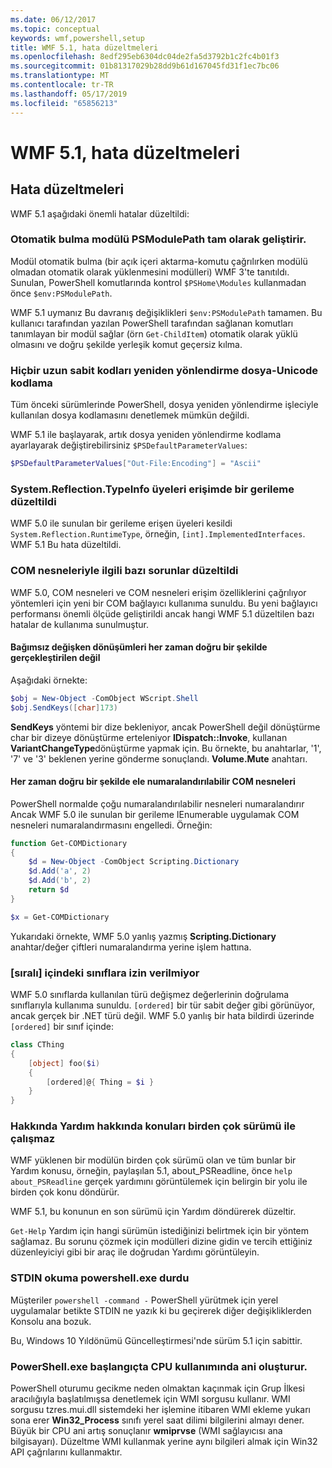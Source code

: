 ```yaml
---
ms.date: 06/12/2017
ms.topic: conceptual
keywords: wmf,powershell,setup
title: WMF 5.1, hata düzeltmeleri
ms.openlocfilehash: 8edf295eb6304dc04de2fa5d3792b1c2fc4b01f3
ms.sourcegitcommit: 01b81317029b28dd9b61d167045fd31f1ec7bc06
ms.translationtype: MT
ms.contentlocale: tr-TR
ms.lasthandoff: 05/17/2019
ms.locfileid: "65856213"
---
```

# <a name="bug-fixes-in-wmf-51"></a>WMF 5.1, hata düzeltmeleri

## <a name="bug-fixes"></a>Hata düzeltmeleri

WMF 5.1 aşağıdaki önemli hatalar düzeltildi:

### <a name="module-auto-discovery-fully-honors-psmodulepath"></a>Otomatik bulma modülü PSModulePath tam olarak geliştirir.

Modül otomatik bulma (bir açık içeri aktarma-komutu çağrılırken modülü olmadan otomatik olarak yüklenmesini modülleri) WMF 3'te tanıtıldı. Sunulan, PowerShell komutlarında kontrol `$PSHome\Modules` kullanmadan önce `$env:PSModulePath`.

WMF 5.1 uymanız Bu davranış değişiklikleri `$env:PSModulePath` tamamen. Bu kullanıcı tarafından yazılan PowerShell tarafından sağlanan komutları tanımlayan bir modül sağlar (örn `Get-ChildItem`) otomatik olarak yüklü olmasını ve doğru şekilde yerleşik komut geçersiz kılma.

### <a name="file-redirection-no-longer-hard-codes--encoding-unicode"></a>Hiçbir uzun sabit kodları yeniden yönlendirme dosya-Unicode kodlama

Tüm önceki sürümlerinde PowerShell, dosya yeniden yönlendirme işleciyle kullanılan dosya kodlamasını denetlemek mümkün değildi.

WMF 5.1 ile başlayarak, artık dosya yeniden yönlendirme kodlama ayarlayarak değiştirebilirsiniz `$PSDefaultParameterValues`:

```powershell
$PSDefaultParameterValues["Out-File:Encoding"] = "Ascii"
```

### <a name="fixed-a-regression-in-accessing-members-of-systemreflectiontypeinfo"></a>System.Reflection.TypeInfo üyeleri erişimde bir gerileme düzeltildi

WMF 5.0 ile sunulan bir gerileme erişen üyeleri kesildi `System.Reflection.RuntimeType`, örneğin, `[int].ImplementedInterfaces`. WMF 5.1 Bu hata düzeltildi.

### <a name="fixed-some-issues-with-com-objects"></a>COM nesneleriyle ilgili bazı sorunlar düzeltildi

WMF 5.0, COM nesneleri ve COM nesneleri erişim özelliklerini çağrılıyor yöntemleri için yeni bir COM bağlayıcı kullanıma sunuldu. Bu yeni bağlayıcı performansı önemli ölçüde geliştirildi ancak hangi WMF 5.1 düzeltilen bazı hatalar de kullanıma sunulmuştur.

#### <a name="argument-conversions-were-not-always-performed-correctly"></a>Bağımsız değişken dönüşümleri her zaman doğru bir şekilde gerçekleştirilen değil

Aşağıdaki örnekte:

```powershell
$obj = New-Object -ComObject WScript.Shell
$obj.SendKeys([char]173)
```

**SendKeys** yöntemi bir dize bekleniyor, ancak PowerShell değil dönüştürme char bir dizeye dönüştürme erteleniyor **IDispatch::Invoke**, kullanan **VariantChangeType**dönüştürme yapmak için. Bu örnekte, bu anahtarlar, '1', '7' ve '3' beklenen yerine gönderme sonuçlandı. **Volume.Mute** anahtarı.

#### <a name="enumerable-com-objects-not-always-handled-correctly"></a>Her zaman doğru bir şekilde ele numaralandırılabilir COM nesneleri

PowerShell normalde çoğu numaralandırılabilir nesneleri numaralandırır Ancak WMF 5.0 ile sunulan bir gerileme IEnumerable uygulamak COM nesneleri numaralandırmasını engelledi. Örneğin:

```powershell
function Get-COMDictionary
{
    $d = New-Object -ComObject Scripting.Dictionary
    $d.Add('a', 2)
    $d.Add('b', 2)
    return $d
}

$x = Get-COMDictionary
```

Yukarıdaki örnekte, WMF 5.0 yanlış yazmış **Scripting.Dictionary** anahtar/değer çiftleri numaralandırma yerine işlem hattına.

### <a name="ordered-was-not-allowed-inside-classes"></a>[sıralı] içindeki sınıflara izin verilmiyor

WMF 5.0 sınıflarda kullanılan türü değişmez değerlerinin doğrulama sınıflarıyla kullanıma sunuldu. `[ordered]` bir tür sabit değer gibi görünüyor, ancak gerçek bir .NET türü değil. WMF 5.0 yanlış bir hata bildirdi üzerinde `[ordered]` bir sınıf içinde:

```powershell
class CThing
{
    [object] foo($i)
    {
        [ordered]@{ Thing = $i }
    }
}
```

### <a name="help-on-about-topics-with-multiple-versions-does-not-work"></a>Hakkında Yardım hakkında konuları birden çok sürümü ile çalışmaz

WMF yüklenen bir modülün birden çok sürümü olan ve tüm bunlar bir Yardım konusu, örneğin, paylaşılan 5.1, about_PSReadline, önce `help about_PSReadline` gerçek yardımını görüntülemek için belirgin bir yolu ile birden çok konu döndürür.

WMF 5.1, bu konunun en son sürümü için Yardım döndürerek düzeltir.

`Get-Help` Yardım için hangi sürümün istediğinizi belirtmek için bir yöntem sağlamaz. Bu sorunu çözmek için modülleri dizine gidin ve tercih ettiğiniz düzenleyiciyi gibi bir araç ile doğrudan Yardımı görüntüleyin.

### <a name="powershellexe-reading-from-stdin-stopped-working"></a>STDIN okuma powershell.exe durdu

Müşteriler `powershell -command -` PowerShell yürütmek için yerel uygulamalar betikte STDIN ne yazık ki bu geçirerek diğer değişikliklerden Konsolu ana bozuk.

Bu, Windows 10 Yıldönümü Güncelleştirmesi'nde sürüm 5.1 için sabittir.

### <a name="powershellexe-creates-spike-in-cpu-usage-on-startup"></a>PowerShell.exe başlangıçta CPU kullanımında ani oluşturur.

PowerShell oturumu gecikme neden olmaktan kaçınmak için Grup İlkesi aracılığıyla başlatılmışsa denetlemek için WMI sorgusu kullanır. WMI sorgusu tzres.mui.dll sistemdeki her işlemine itibaren WMI ekleme yukarı sona erer **Win32_Process** sınıfı yerel saat dilimi bilgilerini almayı dener. Büyük bir CPU ani artış sonuçlanır **wmiprvse** (WMI sağlayıcısı ana bilgisayarı). Düzeltme WMI kullanmak yerine aynı bilgileri almak için Win32 API çağrılarını kullanmaktır.
